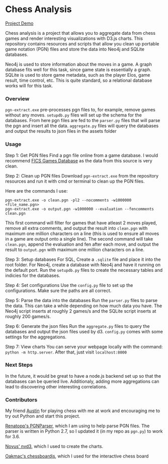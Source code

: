 # Chess Analysis

[Project Demo](https://m-hou.github.io/Chess-Analysis/)

Chess analysis is a project that allows you to aggregate data from chess games and render interesting visualizations with D3.js charts. This repository contains resources and scripts that allow you clean up portable game notation (PGN) files and store the data into Neo4j and SQLite databases.

Neo4j is used to store information about the moves in a game. A graph database fits well for this task, since game state is essentially a graph. SQLite is used to store game metadata, such as the player Elos, game result, time control, etc. This is quite standard, so a relational database works will for this task.

### Overview

`pgn-extract.exe` pre-processes pgn files to, for example, remove games without any moves. `setupdb.py` files will set up the schema for the databases. From here pgn files are fed to the `parser.py` files that will parse the pgn and insert all the data. `aggregate.py` files will query the databases and output the results to json files in the assets folder

### Usage

Step 1: Get PGN files
Find a pgn file online from a game database. I would recommend [FICS Games Database](http://ficsgames.org/download.html) as the data from this source is very clean.

Step 2: Clean up PGN files
Download `pgn-extract.exe` from the repository resources and run it with cmd or terminal to clean up the PGN files.

Here are the commands I use:

```
pgn-extract.exe -o clean.pgn -pl2 --nocomments -w1000000 <file_name.pgn>
pgn-extract.exe -o output.pgn -w1000000 --evaluation --fencomments clean.pgn
```

This first command will filter for games that have atleast 2 moves played, remove all extra comments, and output the result into `clean.pgn` with maximum one million characters on a line (this is used to ensure all moves in a game are output onto a single line). The second command will take `clean.pgn`, append the evaluation and fen after each move, and output the result to `output.pgn` with maximum one million characters on a line.

Step 3: Setup databases
For SQL, Create a `.sqlite` file and place it into the root folder. For Neo4j, create a database with Neo4j and have it running on the default port. Run the `setupdb.py` files to create the necessary tables and indicies for the databases.

Step 4: Set configurations
Use the `config.py` file to set up the configurations. Make sure the paths are all correct.

Step 5: Parse the data into the databases
Run the `parser.py` files to parse the data. This can take a while depending on how much data you have. The Neo4j script inserts at roughly 2 games/s and the SQLite script inserts at roughly 200 games/s.

Step 6: Generate the json files
Run the `aggregate.py` files to query the databases and output the json files used by d3. `config.py` comes with some settings for the aggregations.

Step 7: View charts
You can serve your webpage locally with the command: `python -m http.server`. After that, just visit `localhost:8000`

### Next Steps

In the future, it would be great to have a node.js backend set up so that the databases can be queried live. Additionaly, adding more aggregations can lead to discovering other interesting correlations.

### Contributors

My friend [Austin](https://github.com/ahendy) for playing chess with me at work and encouraging me to try out Python and start this project.

[Renatopp's PGNParser](https://github.com/renatopp/pgnparser), which I am using to help parse PGN files. The parser is written in Python 2.7, so I updated it (in my repo as `pgn.py`) to work for 3.6.

[Novus' nvd3](https://github.com/nvd3-community/nvd3), which I used to create the charts.

[Oakmac's chessboardjs](https://github.com/oakmac/chessboardjs), which I used for the interactive chess board